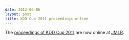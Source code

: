 ```yaml
---
date: 2012-06-06
layout: post
title: KDD Cup 2011 proceedings online
---
```


The [proceedings of KDD Cup
2011](http://jmlr.csail.mit.edu/proceedings/papers/v18/) are now online at
[JMLR](http://jmlr.org).
